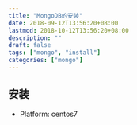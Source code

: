 ```yaml
---
title: "MongoDB的安装"
date: 2018-09-12T13:56:20+08:00
lastmod: 2018-10-12T13:56:20+08:00
description: ""
draft: false
tags: ["mongo", "install"]
categories: ["mongo"]
---
```

## 安装
* Platform: centos7

